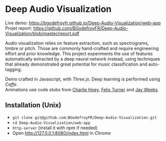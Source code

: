 # Deep Audio Visualization

Live demo: https://bgodefroyfr.github.io/Deep-Audio-Visualization/web-app    
Projet report: https://github.com/BGodefroyFR/Deep-Audio-Visualization/blob/master/report.pdf

Audio visualization relies on feature extraction, such as spectrograms, timbre or pitch. Those are commonly hand-crafted and require engineering effort and prior knowledge. This project experiments the use of features automatically extracted by a deep neural network instead, using techniques that already demonstrated great potential for music classification and auto-tagging.

Demo crafted in Javascript, with *Three.js*. Deep learning is performed using *Caffe*.  
Animations use code stubs from [Charlie Hoey](http://charliehoey.com), [Felix Turner](http://airtight.cc) and [Jay Weeks](https://github.com/jpweeks/particulate-js).

## Installation (Unix)
* `git clone git@github.com:BGodefroyFR/Deep-Audio-Visualization.git`    
* `cd Deep-Audio-Visualization/web-app`   
* `http-server` (install it with *npm* if needed)
*  Open http://127.0.0.1:8080/index.html in *Chrome*
